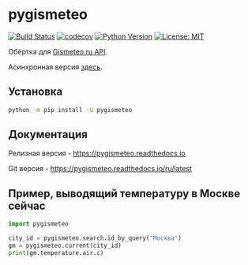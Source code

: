 # pygismeteo

[![Build Status](https://github.com/monosans/pygismeteo/workflows/test/badge.svg?branch=main&event=push)](https://github.com/monosans/pygismeteo/actions?query=workflow%3Atest)
[![codecov](https://codecov.io/gh/monosans/pygismeteo/branch/main/graph/badge.svg)](https://codecov.io/gh/monosans/pygismeteo)
[![Python Version](https://img.shields.io/pypi/pyversions/pygismeteo.svg)](https://pypi.org/project/pygismeteo/)
[![License: MIT](https://img.shields.io/badge/License-MIT-yellow.svg)](https://github.com/monosans/pygismeteo/blob/main/LICENSE)

Обёртка для [Gismeteo.ru API](https://gismeteo.ru/api).

Асинхронная версия [здесь](https://github.com/monosans/aiopygismeteo).

## Установка

```bash
python -m pip install -U pygismeteo
```

## Документация

Релизная версия - <https://pygismeteo.readthedocs.io>

Git версия - <https://pygismeteo.readthedocs.io/ru/latest>

## Пример, выводящий температуру в Москве сейчас

```python
import pygismeteo

city_id = pygismeteo.search.id_by_query("Москва")
gm = pygismeteo.current(city_id)
print(gm.temperature.air.c)
```
